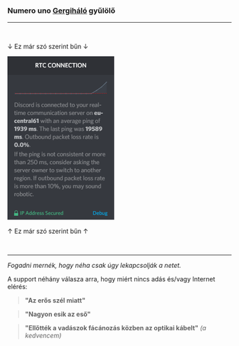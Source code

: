 ### Numero uno [Gergiháló](https://gergihalo.hu/) gyűlölő

---

<br>

↓ Ez már szó szerint bűn ↓

![This is basically a crime](gergihalo.png)

↑ Ez már szó szerint bűn ↑

<br>

---

*Fogadni mernék, hogy néha csak úgy lekapcsolják a netet.*

A support néhány válasza arra, hogy miért nincs adás és/vagy Internet elérés:

> **"Az erős szél miatt"**

> **"Nagyon esik az eső"**

> **"Ellőtték a vadászok fácánozás közben az optikai kábelt"** *(a kedvencem)*
